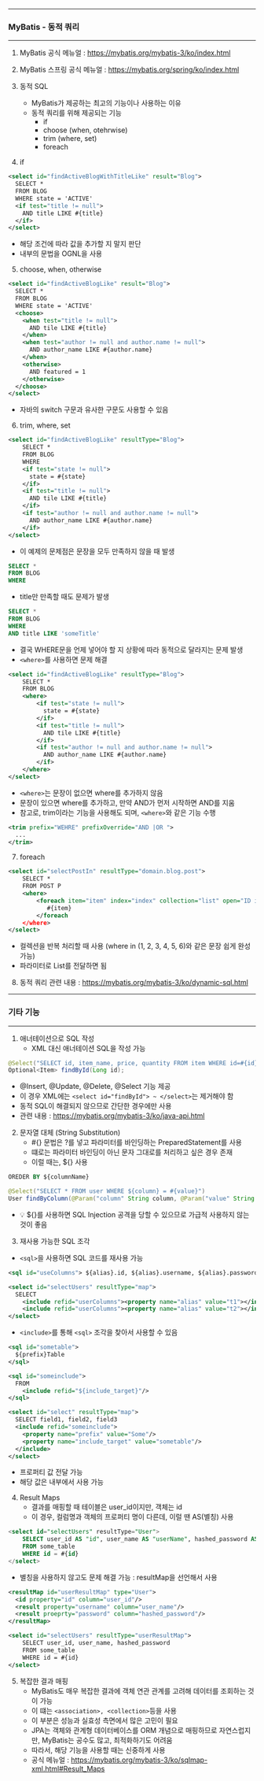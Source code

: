 -----
### MyBatis - 동적 쿼리
-----
1. MyBatis 공식 메뉴얼 : https://mybatis.org/mybatis-3/ko/index.html
2. MyBatis 스프링 공식 메뉴얼 : https://mybatis.org/spring/ko/index.html
3. 동적 SQL
   - MyBatis가 제공하는 최고의 기능이나 사용하는 이유
   - 동적 쿼리를 위해 제공되는 기능
     + if
     + choose (when, otehrwise)
     + trim (where, set)
     + foreach

4. if
```xml
<select id="findActiveBlogWithTitleLike" result="Blog">
  SELECT *
  FROM BLOG
  WHERE state = 'ACTIVE'
  <if test="title != null">
    AND title LIKE #{title}
  </if>
</select>
```
  - 해당 조건에 따라 값을 추가할 지 말지 판단
  - 내부의 문법을 OGNL을 사용

5. choose, when, otherwise
```xml
<select id="findActiveBlogLike" result="Blog">
  SELECT *
  FROM BLOG
  WHERE state = 'ACTIVE'
  <choose>
    <when test="title != null">
      AND tile LIKE #{title}
    </when>
    <when test="author != null and author.name != null">
      AND author_name LIKE #{author.name}
    </when>
    <otherwise>
      AND featured = 1
    </otherwise>
  </choose>
</select>
```
  - 자바의 switch 구문과 유사한 구문도 사용할 수 있음

6. trim, where, set
```xml
<select id="findActiveBlogLike" resultType="Blog">
    SELECT *
    FROM BLOG
    WHERE
    <if test="state != null">
      state = #{state}
    </if>
    <if test="title != null">
      AND tile LIKE #{title}
    </if>
    <if test="author != null and author.name != null">
      AND author_name LIKE #{author.name}
    </if>
</select>
```
  - 이 예제의 문제점은 문장을 모두 만족하지 않을 때 발생
```sql
SELECT *
FROM BLOG
WHERE
```

  - title만 만족할 때도 문제가 발생
```sql
SELECT *
FROM BLOG
WHERE
AND title LIKE 'someTitle'
```

  - 결국 WHERE문을 언제 넣어야 할 지 상황에 따라 동적으로 달라지는 문제 발생
  - ```<where>```를 사용하면 문제 해결
```xml
<select id="findActiveBlogLike" resultType="Blog">
    SELECT *
    FROM BLOG
    <where>
        <if test="state != null">
          state = #{state}
        </if>
        <if test="title != null">
          AND tile LIKE #{title}
        </if>
        <if test="author != null and author.name != null">
          AND author_name LIKE #{author.name}
        </if>
    </where>
</select>
```

  - ```<where>```는 문장이 없으면 where를 추가하지 않음
  - 문장이 있으면 where를 추가하고, 만약 AND가 먼저 시작하면 AND를 지움
  - 참고로, trim이라는 기능을 사용해도 되며, ```<where>```와 같은 기능 수행
```xml
<trim prefix="WEHRE" prefixOverride="AND |OR ">
  ...
</trim>
```

7. foreach
```xml
<select id="selectPostIn" resultType="domain.blog.post">
    SELECT *
    FROM POST P
    <where>
        <foreach item="item" index="index" collection="list" open="ID in (" separator="," close=")" nullable="true">
           #{item}
        </foreach
    </where>
</select>
```
  - 컬렉션을 반복 처리할 때 사용 (where in (1, 2, 3, 4, 5, 6)와 같은 문장 쉽게 완성 가능)
  - 파라미터로 List를 전달하면 됨

8. 동적 쿼리 관련 내용 :  https://mybatis.org/mybatis-3/ko/dynamic-sql.html

-----
### 기타 기능
-----
1. 애너테이션으로 SQL 작성
   - XML 대신 애너테이션 SQL을 작성 가능
```java
@Select("SELECT id, item_name, price, quantity FROM item WHERE id=#{id}")
Optional<Item> findById(Long id);
```
  - @Insert, @Update, @Delete, @Select 기능 제공
  - 이 경우 XML에는 ```<select id="findById"> ~ </select>```는 제거해야 함
  - 동적 SQL이 해결되지 않으므로 간단한 경우에만 사용
  - 관련 내용 : https://mybatis.org/mybatis-3/ko/java-api.html

2. 문자열 대체 (String Substitution)
   - #{} 문법은 ?를 넣고 파라미터를 바인딩하는 PreparedStatement를 사용
   - 떄로는 파라미터 바인딩이 아닌 문자 그대로를 처리하고 싶은 경우 존재
   - 이럴 때는, ${} 사용
```sql
OREDER BY ${columnName}
```
```java
@Select("SELECT * FROM user WHERE ${column} = #{value}")
User findByColumn(@Param("column" String column, @Param("value" String value);
```
   - 💡 ${}를 사용하면 SQL Injection 공격을 당할 수 있으므로 가급적 사용하지 않는 것이 좋음

3. 재사용 가능한 SQL 조각
  - ```<sql>```을 사용하면 SQL 코드를 재사용 가능
```xml
<sql id="useColumns"> ${alias}.id, ${alias}.username, ${alias}.password </sql>
```
```xml
<select id="selectUsers" resultType="map">
  SELECT
    <include refid="userColumns"><property name="alias" value="t1"></include>
    <include refid="userColumns"><property name="alias" value="t2"></include>
</select>
```
  - ```<include>```를 통해 ```<sql>``` 조각을 찾아서 사용할 수 있음

```xml
<sql id="sometable">
  ${prefix}Table
</sql>

<sql id="someinclude">
  FROM
    <include refid="${include_target}"/>
</sql>

<select id="select" resultType="map">
  SELECT field1, field2, field3
  <include refid="someinclude">
    <property name="prefix" value="Some"/>
    <property name="include_target" value="sometable"/>
  </include>
</select>
```
  - 프로퍼티 값 전달 가능
  - 해당 값은 내부에서 사용 가능

4. Result Maps
   - 결과를 매핑할 때 테이블은 user_id이지만, 객체는 id
   - 이 경우, 컬럼명과 객체의 프로퍼티 명이 다른데, 이럴 땐 AS(별칭) 사용
```sql
<select id="selectUsers" resultType="User">
    SELECT user_id AS "id", user_name AS "userName", hashed_password AS "hashedPassword"
    FROM some_table
    WHERE id = #{id}
</select>
```
   - 별칭을 사용하지 않고도 문제 해결 가능 : resultMap을 선언해서 사용
```xml
<resultMap id="userResultMap" type="User">
  <id property="id" column="user_id"/>
  <result property="username" column="user_name"/>
  <result proeprty="password" column="hashed_password"/>
</resultMap>

<select id="selectUsers" resultType="userResultMap">
    SELECT user_id, user_name, hashed_password
    FROM some_table
    WHERE id = #{id}
</select>
```

5. 복잡한 결과 매핑
   - MyBatis도 매우 복잡한 결과에 객체 연관 관계를 고려해 데이터를 조회하는 것이 가능
   - 이 떄는 ```<association>, <collection>```등을 사용
   - 이 부분은 성능과 실효성 측면에서 많은 고민이 필요
   - JPA는 객체와 관계형 데이터베이스를 ORM 개념으로 매핑하므로 자연스럽지만, MyBatis는 공수도 많고, 최적화하기도 어려움
   - 따라서, 해당 기능을 사용할 때는 신중하게 사용
   - 공식 메뉴얼 : https://mybatis.org/mybatis-3/ko/sqlmap-xml.html#Result_Maps
